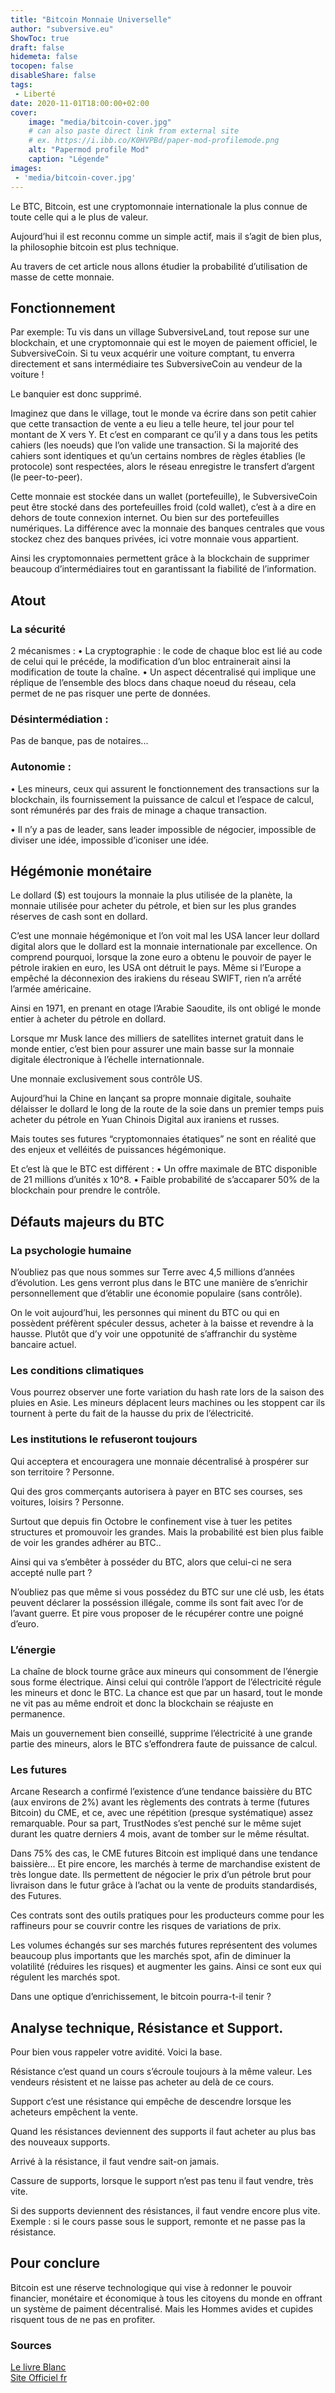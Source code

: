 ```yaml
---
title: "Bitcoin Monnaie Universelle"
author: "subversive.eu"
ShowToc: true
draft: false
hidemeta: false
tocopen: false
disableShare: false
tags:
 - Liberté
date: 2020-11-01T18:00:00+02:00
cover:
    image: "media/bitcoin-cover.jpg"
    # can also paste direct link from external site
    # ex. https://i.ibb.co/K0HVPBd/paper-mod-profilemode.png
    alt: "Papermod profile Mod"
    caption: "Légende"
images:
 - 'media/bitcoin-cover.jpg'
---
```



Le BTC, Bitcoin, est une cryptomonnaie internationale la plus connue de toute celle qui a
le plus de valeur.
<!--more-->

Aujourd’hui il est reconnu comme un simple actif, mais il s’agit de bien plus, la
philosophie bitcoin est plus technique.

Au travers de cet article nous allons étudier la probabilité d’utilisation de masse de cette
monnaie.

## Fonctionnement

Par exemple: Tu vis dans un village SubversiveLand, tout repose sur une blockchain, et
une cryptomonnaie qui est le moyen de paiement officiel, le SubversiveCoin. Si tu veux
acquérir une voiture comptant, tu enverra directement et sans intermédiaire tes
SubversiveCoin au vendeur de la voiture !

Le banquier est donc supprimé.

Imaginez que dans le village, tout le monde va écrire dans son petit cahier que cette
transaction de vente a eu lieu a telle heure, tel jour pour tel montant de X vers Y. Et c’est
en comparant ce qu’il y a dans tous les petits cahiers (les noeuds) que l’on valide une
transaction. Si la majorité des cahiers sont identiques et qu’un certains nombres de
règles établies (le protocole) sont respectées, alors le réseau enregistre le transfert
d’argent (le peer-to-peer).

Cette monnaie est stockée dans un wallet (portefeuille), le SubversiveCoin peut être
stocké dans des portefeuilles froid (cold wallet), c’est à a dire en dehors de toute
connexion internet. Ou bien sur des portefeuilles numériques. La différence avec la
monnaie des banques centrales que vous stockez chez des banques privées, ici votre
monnaie vous appartient.

Ainsi les cryptomonnaies permettent grâce à la blockchain de supprimer beaucoup
d’intermédiaires tout en garantissant la fiabilité de l’information.

## Atout

### La sécurité

2 mécanismes :
• La cryptographie : le code de chaque bloc est lié au code de celui qui le précéde, la
modification d’un bloc entrainerait ainsi la modification de toute la chaîne.
• Un aspect décentralisé qui implique une réplique de l’ensemble des blocs dans chaque
noeud du réseau, cela permet de ne pas risquer une perte de données.

### Désintermédiation :

Pas de banque, pas de notaires...

### Autonomie :

• Les mineurs, ceux qui assurent le fonctionnement des transactions sur la blockchain, ils
fournissement la puissance de calcul et l’espace de calcul, sont rémunérés par des frais
de minage a chaque transaction.

• Il n’y a pas de leader, sans leader impossible de négocier, impossible de diviser une
idée, impossible d’iconiser une idée.

## Hégémonie monétaire

Le dollard ($) est toujours la monnaie la plus utilisée de la planète, la monnaie utilisée
pour acheter du pétrole, et bien sur les plus grandes réserves de cash sont en dollard.

C’est une monnaie hégémonique et l’on voit mal les USA lancer leur dollard digital alors
que le dollard est la monnaie internationale par excellence. On comprend pourquoi,
lorsque la zone euro a obtenu le pouvoir de payer le pétrole irakien en euro, les USA ont
détruit le pays. Même si l’Europe a empêché la déconnexion des irakiens du réseau
SWIFT, rien n’a arrếté l’armée américaine.

Ainsi en 1971, en prenant en otage l’Arabie Saoudite, ils ont obligé le monde entier à
acheter du pétrole en dollard.

Lorsque mr Musk lance des milliers de satellites internet gratuit dans le monde entier,
c’est bien pour assurer une main basse sur la monnaie digitale électronique à l’échelle
internationnale.

Une monnaie exclusivement sous contrôle US.

Aujourd’hui la Chine en lançant sa propre monnaie digitale, souhaite délaisser le dollard
le long de la route de la soie dans un premier temps puis acheter du pétrole en Yuan
Chinois Digital aux iraniens et russes.

Mais toutes ses futures “cryptomonnaies étatiques” ne sont en réalité que des enjeux et
velléités de puissances hégémonique.

Et c’est là que le BTC est différent :
• Un offre maximale de BTC disponible de 21 millions d’unités x 10^8.
• Faible probabilité de s’accaparer 50% de la blockchain pour prendre le contrôle.

## Défauts majeurs du BTC

### La psychologie humaine

N’oubliez pas que nous sommes sur Terre avec 4,5 millions d’années d’évolution. Les
gens verront plus dans le BTC une manière de s’enrichir personnellement que d’établir
une économie populaire (sans contrôle).

On le voit aujourd’hui, les personnes qui minent du BTC ou qui en possèdent préfèrent
spéculer dessus, acheter à la baisse et revendre à la hausse. Plutôt que d’y voir une
oppotunité de s’affranchir du système bancaire actuel.

### Les conditions climatiques

Vous pourrez observer une forte variation du hash rate lors de la saison des pluies en
Asie. Les mineurs déplacent leurs machines ou les stoppent car ils tournent à perte du
fait de la hausse du prix de l’électricité.

### Les institutions le refuseront toujours

Qui acceptera et encouragera une monnaie décentralisé à prospérer sur son territoire ? Personne.

Qui des gros commerçants autorisera à payer en BTC ses courses, ses voitures, loisirs ? Personne.


Surtout que depuis fin Octobre le confinement vise à tuer les petites structures et
promouvoir les grandes. Mais la probabilité est bien plus faible de voir les grandes
adhérer au BTC..

Ainsi qui va s’embêter à posséder du BTC, alors que celui-ci ne sera accepté nulle part ?

N’oubliez pas que même si vous possédez du BTC sur une clé usb, les états peuvent
déclarer la posséssion illégale, comme ils sont fait avec l’or de l’avant guerre. Et pire
vous proposer de le récupérer contre une poigné d’euro.

### L’énergie

La chaîne de block tourne grâce aux mineurs qui consomment de l’énergie sous forme
électrique. Ainsi celui qui contrôle l’apport de l’électricité régule les mineurs et donc le
BTC. La chance est que par un hasard, tout le monde ne vit pas au même endroit et donc
la blockchain se réajuste en permanence.

Mais un gouvernement bien conseillé, supprime l’électricité à une grande partie des
mineurs, alors le BTC s’effondrera faute de puissance de calcul.

### Les futures

Arcane Research a confirmé l’existence d’une tendance baissière du BTC (aux environs
de 2%) avant les règlements des contrats à terme (futures Bitcoin) du CME, et ce, avec
une répétition (presque systématique) assez remarquable. Pour sa part, TrustNodes s’est
penché sur le même sujet durant les quatre derniers 4 mois, avant de tomber sur le
même résultat.

Dans 75% des cas, le CME futures Bitcoin est impliqué dans une tendance baissière...
Et pire encore, les marchés à terme de marchandise existent de très longue date. Ils
permettent de négocier le prix d’un pétrole brut pour livraison dans le futur grâce à
l’achat ou la vente de produits standardisés, des Futures.

Ces contrats sont des outils pratiques pour les producteurs comme pour les raffineurs pour se couvrir contre les risques de variations de prix.

Les volumes échangés sur ses marchés futures représentent des volumes beaucoup plus
importants que les marchés spot, afin de diminuer la volatilité (réduires les risques) et
augmenter les gains. Ainsi ce sont eux qui régulent les marchés spot.

Dans une optique d’enrichissement, le bitcoin pourra-t-il tenir ?

## Analyse technique, Résistance et Support.

Pour bien vous rappeler votre avidité. Voici la base.

Résistance c’est quand un cours s’écroule toujours à la même valeur.
Les vendeurs résistent et ne laisse pas acheter au delà de ce cours.

Support c’est une résistance qui empêche de descendre lorsque les acheteurs
empêchent la vente.

Quand les résistances deviennent des supports il faut acheter au plus bas des nouveaux
supports.

Arrivé à la résistance, il faut vendre sait-on jamais.

Cassure de supports, lorsque le support n’est pas tenu il faut vendre, très vite.

Si des supports deviennent des résistances, il faut vendre encore plus vite.
Exemple : si le cours passe sous le support, remonte et ne passe pas la résistance.

## Pour conclure
Bitcoin est une réserve technologique qui vise à redonner le pouvoir financier, monétaire
et économique à tous les citoyens du monde en offrant un système de paiment
décentralisé. Mais les Hommes avides et cupides risquent tous de ne pas en profiter.

### Sources

[Le livre Blanc](https://www.bitcoincours.com/p/livre-blanc-bitcoin.html?m=1)  
[Site Officiel fr](https://bitcoin.org/fr/)  
